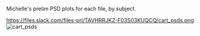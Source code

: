 Michelle's prelim PSD plots for each file, by subject.

https://files.slack.com/files-pri/TAVHRRJKZ-F03S03KUQCQ/cart_psds.png
![cart_psds](https://user-images.githubusercontent.com/69011236/181505854-45c26310-8698-4bff-8cea-c51b03245a3b.png)
